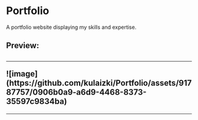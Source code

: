 # Portfolio
A portfolio website displaying my skills and expertise.

<h2>Preview:<h2/>
<hr>
![image](https://github.com/kulaizki/Portfolio/assets/91787757/0906b0a9-a6d9-4468-8373-35597c9834ba)
<hr>
